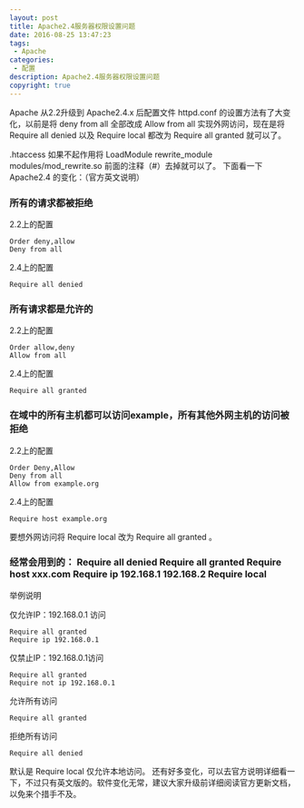 ```yaml
---
layout: post
title: Apache2.4服务器权限设置问题
date: 2016-08-25 13:47:23
tags:
 - Apache
categories:
 - 配置
description: Apache2.4服务器权限设置问题
copyright: true
---
```

Apache 从2.2升级到 Apache2.4.x 后配置文件 httpd.conf 的设置方法有了大变化，以前是将 deny from all 全部改成 Allow from all 实现外网访问，现在是将 Require all denied 以及 Require local 都改为 Require all granted 就可以了。

.htaccess 如果不起作用将 LoadModule rewrite_module modules/mod_rewrite.so 前面的注释（#）去掉就可以了。
下面看一下 Apache2.4 的变化：（官方英文说明）

### 所有的请求都被拒绝

2.2上的配置
```
Order deny,allow
Deny from all
```
2.4上的配置

	Require all denied

### 所有请求都是允许的

2.2上的配置
```
Order allow,deny
Allow from all
```
2.4上的配置
```
Require all granted
```

### 在域中的所有主机都可以访问example，所有其他外网主机的访问被拒绝

2.2上的配置
```
Order Deny,Allow
Deny from all
Allow from example.org
```
2.4上的配置

	Require host example.org

要想外网访问将 Require local 改为 Require all granted 。

### 经常会用到的： Require all denied Require all granted Require host xxx.com Require ip 192.168.1 192.168.2 Require local

举例说明

仅允许IP：192.168.0.1 访问
```
Require all granted
Require ip 192.168.0.1
```
仅禁止IP：192.168.0.1访问
```
Require all granted
Require not ip 192.168.0.1
```
允许所有访问
```
Require all granted
```
拒绝所有访问
```
Require all denied
```
默认是 Require local 仅允许本地访问。
还有好多变化，可以去官方说明详细看一下，不过只有英文版的。软件变化无常，建议大家升级前详细阅读官方更新文档，以免来个措手不及。
